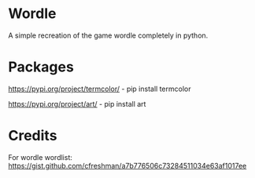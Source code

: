# Wordle
A simple recreation of the game wordle completely in python.

# Packages
https://pypi.org/project/termcolor/ - pip install termcolor

https://pypi.org/project/art/ - pip install art

# Credits
For wordle wordlist:
https://gist.github.com/cfreshman/a7b776506c73284511034e63af1017ee
